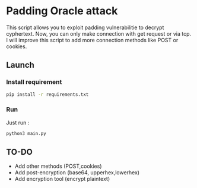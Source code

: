 # Padding Oracle attack

This script allows you to exploit padding vulnerabilitie to decrypt cyphertext.
Now, you can only make connection with get request or via tcp.
I will improve this script to add more connection methods like POST or cookies.

## Launch

### Install requirement

```bash
pip install -r requirements.txt
```

### Run

Just run :

```bash
python3 main.py
```

## TO-DO

- Add other methods (POST,cookies)
- Add post-encryption (base64, upperhex,lowerhex)
- Add encryption tool (encrypt plaintext)
